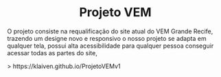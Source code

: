 <p align="center">
  <img src"https://user-images.githubusercontent.com/95566189/180925220-71abef0b-73b1-425f-8844-edaa3f5b859a.png" width=240/>
</p>

<h1 align="center"> Projeto VEM </h1>

<p>O projeto consiste na requalificação do site atual do VEM Grande Recife, trazendo um designe novo e responsivo o nosso projeto se adapta em qualquer tela, possui alta acessibilidade para qualquer pessoa conseguir acessar todas as partes do site,</p>
> https://klaiven.github.io/ProjetoVEMv1
